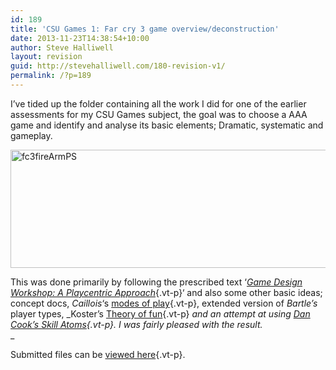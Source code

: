 ```yaml
---
id: 189
title: 'CSU Games 1: Far cry 3 game overview/deconstruction'
date: 2013-11-23T14:38:54+10:00
author: Steve Halliwell
layout: revision
guid: http://stevehalliwell.com/180-revision-v1/
permalink: /?p=189
---
```

I&#8217;ve tided up the folder containing all the work I did for one of the earlier assessments for my CSU Games subject, the goal was to choose a AAA game and identify and analyse its basic elements; Dramatic, systematic and gameplay.

<img loading="lazy" class="alignnone size-full wp-image-188" alt="fc3fireArmPS" src="http://stevehalliwell.com/wp-content/uploads/2013/11/fc3fireArmPS.png" width="588" height="189" srcset="http://stevehalliwell.com/wp-content/uploads/2013/11/fc3fireArmPS.png 588w, http://stevehalliwell.com/wp-content/uploads/2013/11/fc3fireArmPS-300x96.png 300w" sizes="(max-width: 588px) 100vw, 588px" /> 

This was done primarily by following the prescribed text &#8216;[_Game Design Workshop: A Playcentric Approach_](http://www.amazon.com/Game-Design-Workshop-Playcentric-Innovative/dp/0240809742){.vt-p}&#8216; and also some other basic ideas; concept docs, _Caillois_&#8216;s [modes of play](http://books.google.com.au/books?id=mQfIAAAACAAJ&redir_esc=y){.vt-p}, extended version of _Bartle&#8217;s_ player types, _Koster&#8217;s [Theory of fun](http://www.theoryoffun.com/){.vt-p} _and an attempt at using _[Dan Cook&#8217;s Skill Atoms](http://www.gamasutra.com/view/feature/129948/the_chemistry_of_game_design.php?page=3){.vt-p}._ I was fairly pleased with the result._  
_ 

Submitted files can be [viewed here](https://drive.google.com/folderview?id=0B3IiDGqoOqoSNnkza1VYcjVQYVE&usp=sharing){.vt-p}.